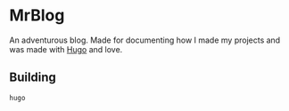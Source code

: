 # MrBlog

An adventurous blog. Made for documenting how I made my projects and was made with [Hugo](https://gohugo.io/) and love.

## Building

```bash
hugo
```

